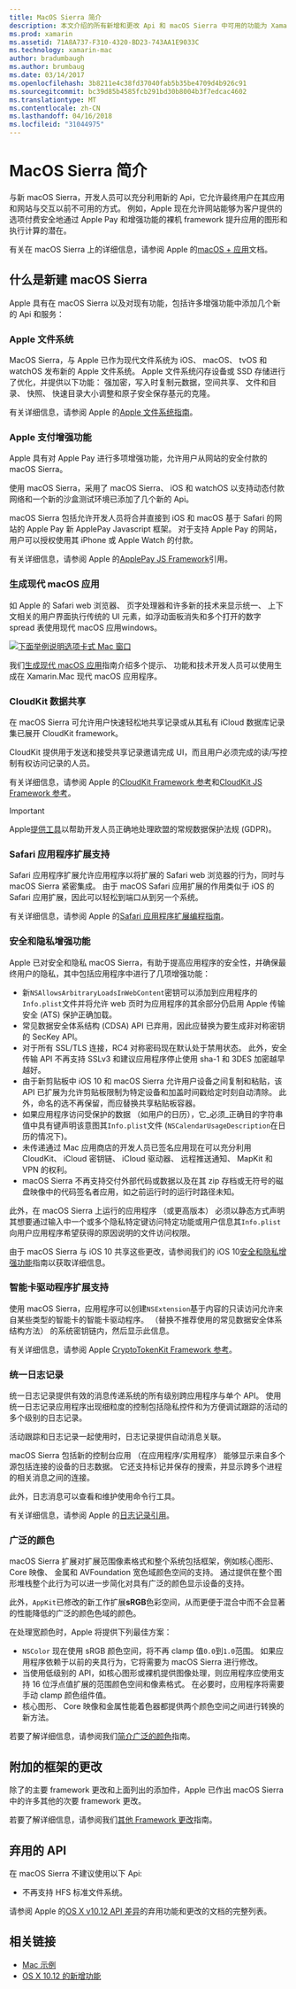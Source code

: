 ```yaml
---
title: MacOS Sierra 简介
description: 本文介绍的所有新增和更改 Api 和 macOS Sierra 中可用的功能为 Xamarin.Mac 开发人员。
ms.prod: xamarin
ms.assetid: 71A8A737-F310-4320-BD23-743AA1E9033C
ms.technology: xamarin-mac
author: bradumbaugh
ms.author: brumbaug
ms.date: 03/14/2017
ms.openlocfilehash: 3b8211e4c38fd37040fab5b35be4709d4b926c91
ms.sourcegitcommit: bc39d85b4585fcb291bd30b8004b3f7edcac4602
ms.translationtype: MT
ms.contentlocale: zh-CN
ms.lasthandoff: 04/16/2018
ms.locfileid: "31044975"
---
```

# <a name="introduction-to-macos-sierra"></a>MacOS Sierra 简介

与新 macOS Sierra，开发人员可以充分利用新的 Api，它允许最终用户在其应用和网站与交互以前不可用的方式。 例如，Apple 现在允许网站能够为客户提供的选项付费安全地通过 Apple Pay 和增强功能的裸机 framework 提升应用的图形和执行计算的潜在。 

有关在 macOS Sierra 上的详细信息，请参阅 Apple 的[macOS + 应用](https://developer.apple.com/macos/)文档。

<a name="Whats-New-in-macOS-Sierra" />

## <a name="whats-new-in-macos-sierra"></a>什么是新建 macOS Sierra

Apple 具有在 macOS Sierra 以及对现有功能，包括许多增强功能中添加几个新的 Api 和服务：

<a name="Apple-File-System" />

### <a name="apple-file-system"></a>Apple 文件系统

MacOS Sierra，与 Apple 已作为现代文件系统为 iOS、 macOS、 tvOS 和 watchOS 发布新的 Apple 文件系统。 Apple 文件系统闪存设备或 SSD 存储进行了优化，并提供以下功能： 强加密，写入时复制元数据，空间共享、 文件和目录、 快照、 快速目录大小调整和原子安全保存基元的克隆。

有关详细信息，请参阅 Apple 的[Apple 文件系统指南](https://developer.apple.com/library/prerelease/content/documentation/FileManagement/Conceptual/APFS_Guide/Introduction/Introduction.html#//apple_ref/doc/uid/TP40016999)。

<a name="Apple-Pay-Enhancements" />

### <a name="apple-pay-enhancements"></a>Apple 支付增强功能

Apple 具有对 Apple Pay 进行多项增强功能，允许用户从网站的安全付款的 macOS Sierra。

使用 macOS Sierra，采用了 macOS Sierra、 iOS 和 watchOS 以支持动态付款网络和一个新的沙盒测试环境已添加了几个新的 Api。

macOS Sierra 包括允许开发人员将合并直接到 iOS 和 macOS 基于 Safari 的网站的 Apple Pay 新 ApplePay Javascript 框架。 对于支持 Apple Pay 的网站，用户可以授权使用其 iPhone 或 Apple Watch 的付款。

有关详细信息，请参阅 Apple 的[ApplePay JS Framework](https://developer.apple.com/reference/applepayjs)引用。

<a name="Building-Modern-macOS-Apps" />

### <a name="building-modern-macos-apps"></a>生成现代 macOS 应用

如 Apple 的 Safari web 浏览器、 页字处理器和许多新的技术来显示统一、 上下文相关的用户界面执行传统的 UI 元素，如浮动面板消失和多个打开的数字 spread 表使用现代 macOS 应用windows。

[![下面举例说明选项卡式 Mac 窗口](images/content08.png)](images/content08.png#lightbox)

我们[生成现代 macOS 应用](~/mac/platform/introduction-to-macos-sierra/modern-cocoa-apps.md)指南介绍多个提示、 功能和技术开发人员可以使用生成在 Xamarin.Mac 现代 macOS 应用程序。

<a name="CloudKit-Data-Sharing" />

### <a name="cloudkit-data-sharing"></a>CloudKit 数据共享

在 macOS Sierra 可允许用户快速轻松地共享记录或从其私有 iCloud 数据库记录集已展开 CloudKit framework。

CloudKit 提供用于发送和接受共享记录邀请完成 UI，而且用户必须完成的读/写控制有权访问记录的人员。

有关详细信息，请参阅 Apple 的[CloudKit Framework 参考](https://developer.apple.com/reference/clockkit)和[CloudKit JS Framework 参考](https://developer.apple.com/reference/cloudkitjs)。

> [!IMPORTANT]
> Apple[提供工具](https://developer.apple.com/support/allowing-users-to-manage-data/)以帮助开发人员正确地处理欧盟的常规数据保护法规 (GDPR)。

<a name="Safari-App-Extensions-Support" />

### <a name="safari-app-extensions-support"></a>Safari 应用程序扩展支持

Safari 应用程序扩展允许应用程序以将扩展的 Safari web 浏览器的行为，同时与 macOS Sierra 紧密集成。 由于 macOS Safari 应用扩展的作用类似于 iOS 的 Safari 应用扩展，因此可以轻松到端口从到另一个系统。

有关详细信息，请参阅 Apple 的[Safari 应用程序扩展编程指南](https://developer.apple.com/library/prerelease/content/documentation/NetworkingInternetWeb/Conceptual/SafariAppExtension_PG/index.html#//apple_ref/doc/uid/TP40017319)。

<a name="Security-and-Privacy-Enhancements" />

### <a name="security-and-privacy-enhancements"></a>安全和隐私增强功能

Apple 已对安全和隐私 macOS Sierra，有助于提高应用程序的安全性，并确保最终用户的隐私，其中包括应用程序中进行了几项增强功能：

- 新`NSAllowsArbitraryLoadsInWebContent`密钥可以添加到应用程序的`Info.plist`文件并将允许 web 页时为应用程序的其余部分仍启用 Apple 传输安全 (ATS) 保护正确加载。
- 常见数据安全体系结构 (CDSA) API 已弃用，因此应替换为要生成非对称密钥的 SecKey API。
- 对于所有 SSL/TLS 连接，RC4 对称密码现在默认处于禁用状态。 此外，安全传输 API 不再支持 SSLv3 和建议应用程序停止使用 sha-1 和 3DES 加密越早越好。
- 由于新剪贴板中 iOS 10 和 macOS Sierra 允许用户设备之间复制和粘贴，该 API 已扩展为允许剪贴板限制为特定设备和加盖时间戳给定时刻自动清除。 此外，命名的选不再保留，而应替换共享粘贴板容器。
- 如果应用程序访问受保护的数据 （如用户的日历），它_必须_正确目的字符串值中具有键声明该意图其`Info.plist`文件 (`NSCalendarUsageDescription`在日历的情况下)。
- 未传递通过 Mac 应用商店的开发人员已签名应用现在可以充分利用 CloudKit、 iCloud 密钥链、 iCloud 驱动器、 远程推送通知、 MapKit 和 VPN 的权利。
- macOS Sierra 不再支持交付外部代码或数据以及在其 zip 存档或无符号的磁盘映像中的代码签名者应用，如之前运行时的运行时路径未知。

此外，在 macOS Sierra 上运行的应用程序 （或更高版本） 必须以静态方式声明其想要通过输入中一个或多个隐私特定键访问特定功能或用户信息其`Info.plist`向用户应用程序希望获得的原因说明的文件访问权限。

由于 macOS Sierra 与 iOS 10 共享这些更改，请参阅我们的 iOS 10[安全和隐私增强功能](~/ios/app-fundamentals/security-privacy.md)指南以获取详细信息。

<a name="Smart-Card-Driver-Extension-Support" />

### <a name="smart-card-driver-extension-support"></a>智能卡驱动程序扩展支持

使用 macOS Sierra，应用程序可以创建`NSExtension`基于内容的只读访问允许来自某些类型的智能卡的智能卡驱动程序。 （替换不推荐使用的常见数据安全体系结构方法） 的系统密钥链内，然后显示此信息。

有关详细信息，请参阅 Apple [CryptoTokenKit Framework 参考](https://developer.apple.com/reference/cryptotokenkit)。

<a name="Unified-Logging" />

### <a name="unified-logging"></a>统一日志记录

统一日志记录提供有效的消息传递系统的所有级别跨应用程序与单个 API。 使用统一日志记录应用程序出现细粒度的控制包括隐私控件和为方便调试跟踪的活动的多个级别的日志记录。 

活动跟踪和日志记录一起使用时，日志记录提供自动消息关联。

macOS Sierra 包括新的控制台应用 （在应用程序/实用程序） 能够显示来自多个源包括连接的设备的日志数据。 它还支持标记并保存的搜索，并显示跨多个进程的相关消息之间的连接。

此外，日志消息可以查看和维护使用命令行工具。

有关详细信息，请参阅 Apple 的[日志记录引用](https://developer.apple.com/reference/os/1891852-logging)。

<a name="Wide-Color" />

### <a name="wide-color"></a>广泛的颜色

macOS Sierra 扩展对扩展范围像素格式和整个系统包括框架，例如核心图形、 Core 映像、 金属和 AVFoundation 宽色域颜色空间的支持。 通过提供在整个图形堆栈整个此行为可以进一步简化对具有广泛的颜色显示设备的支持。

此外，`AppKit`已修改的新工作扩展**sRGB**色彩空间，从而更便于混合中而不会显著的性能降低的广泛的颜色色域的颜色。

在处理宽颜色时，Apple 将提供下列最佳方案：

- `NSColor` 现在使用 sRGB 颜色空间，将不再 clamp 值`0.0`到`1.0`范围。 如果应用程序依赖于以前的夹具行为，它将需要为 macOS Sierra 进行修改。
- 当使用低级别的 API，如核心图形或裸机提供图像处理，则应用程序应使用支持 16 位浮点值扩展的范围颜色空间和像素格式。 在必要时，应用程序将需要手动 clamp 颜色组件值。
- 核心图形、 Core 映像和金属性能着色器都提供两个颜色空间之间进行转换的新方法。

若要了解详细信息，请参阅我们[简介广泛的颜色](~/ios/platform/wide-color.md)指南。

<a name="Additional-Framework-Changes" />

## <a name="additional-framework-changes"></a>附加的框架的更改

除了的主要 framework 更改和上面列出的添加件，Apple 已作出 macOS Sierra 中的许多其他的次要 framework 更改。

若要了解详细信息，请参阅我们[其他 Framework 更改](~/mac/platform/introduction-to-macos-sierra/additional-framework-changes.md)指南。

<a name="Deprecated-APIs" />

## <a name="deprecated-apis"></a>弃用的 API

在 macOS Sierra 不建议使用以下 Api:

- 不再支持 HFS 标准文件系统。

请参阅 Apple 的[OS X v10.12 API 差异](https://developer.apple.com/library/prerelease/content/releasenotes/Miscellaneous/APIDiffsMacOS10_12/index.html)的弃用功能和更改的文档的完整列表。

## <a name="related-links"></a>相关链接

- [Mac 示例](https://developer.xamarin.com/samples/mac/)
- [OS X 10.12 的新增功能](https://developer.apple.com/library/prerelease/content/releasenotes/MacOSX/WhatsNewInOSX/Articles/OSXv10.html#//apple_ref/doc/uid/TP40017145-SW1)
